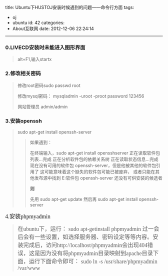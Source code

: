 title: Ubuntu下HUSTOJ安装时候遇到的问题——命令行方面
tags:
  - oj
  - ubuntu
id: 42
categories:
  - About互联网
date: 2012-12-06 22:24:14
---

### 0.LIVECD安装时未能进入图形界面

> alt+F1,输入startx

### 2.修改相关密码

> 修改root密码sudo passwd root
> 
> 修改mysql密码： mysqladmin -uroot -proot password 123456
> 
> 网站管理员 admin/admin

### 3.安装openssh

> sudo apt-get install openssh-server
> 
> > 如果遇到：
> > 
> > 在终端输入，sudo apt-get install opensshserver
> >     正在读取软件包列表...完成
> >     正在分析软件包的依赖关系树
> >     正在读取状态信息...完成
> >     现在没有可用的软件包 openssh-server，但是他被其他的软件包引用了
> >     这可能意味着这个缺失的软件包可能已被废弃，
> >     或者只能在其他发布源中找到
> >     E:软件包 openssh-server 还没有可供安装的候选者
> > 
> > **则**
> > 
> > 先用
> >     sudo apt-get update
> >     然后再
> >     sudo apt-get install openssh-server

<font size="4" face="宋体">4.安装phpmyadmin</font>

> <font size="4" face="宋体">在ubuntu下，运行： </font>
>   <font size="4" face="宋体">sudo apt-getinstall phpmyadmin </font>
>   <font size="4" face="宋体">过一会后会有一些设置，如选择服务器、密码设定等等内容。安装完成后，访问http://localhost/phpmyadmin会出现404错误，这是因为没有将phpmyadmin目录映射到apache目录下面，运行下面命令即可： </font>
>   <font size="4" face="宋体">sudo ln -s /usr/share/phpmyadmin /var/www</font>

<font size="4" face="宋体"></font>

</blockquote>